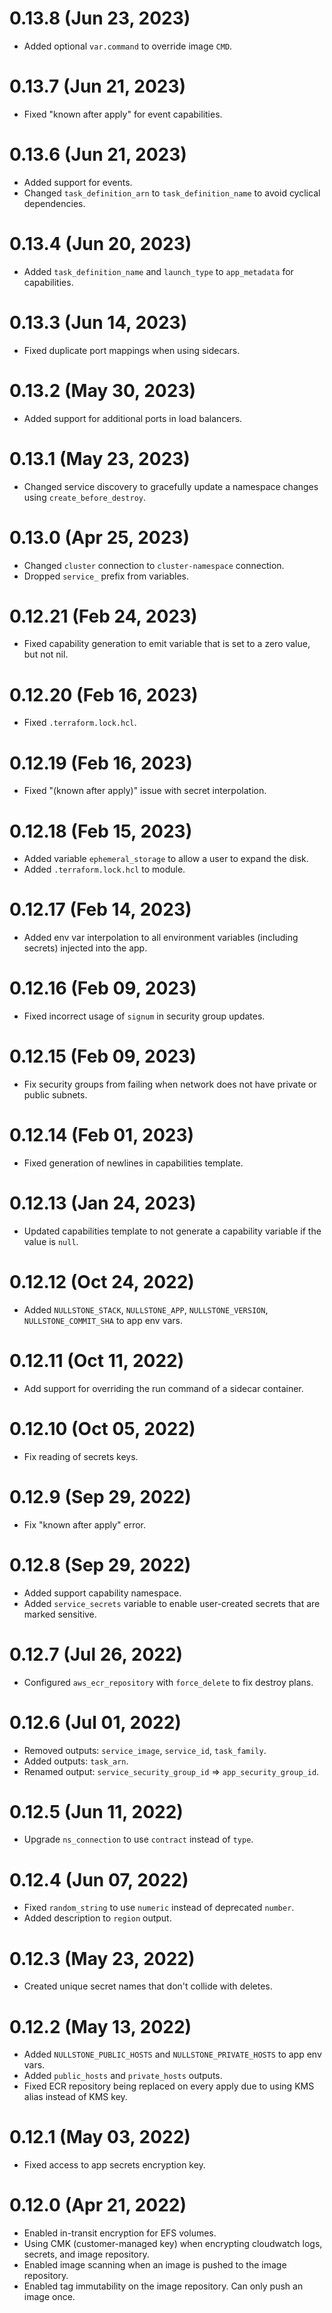 # 0.13.8 (Jun 23, 2023)
* Added optional `var.command` to override image `CMD`.

# 0.13.7 (Jun 21, 2023)
* Fixed "known after apply" for event capabilities.

# 0.13.6 (Jun 21, 2023)
* Added support for events.
* Changed `task_definition_arn` to `task_definition_name` to avoid cyclical dependencies.

# 0.13.4 (Jun 20, 2023)
* Added `task_definition_name` and `launch_type` to `app_metadata` for capabilities.

# 0.13.3 (Jun 14, 2023)
* Fixed duplicate port mappings when using sidecars.

# 0.13.2 (May 30, 2023)
* Added support for additional ports in load balancers.

# 0.13.1 (May 23, 2023)
* Changed service discovery to gracefully update a namespace changes using `create_before_destroy`.

# 0.13.0 (Apr 25, 2023)
* Changed `cluster` connection to `cluster-namespace` connection.
* Dropped `service_` prefix from variables.

# 0.12.21 (Feb 24, 2023)
* Fixed capability generation to emit variable that is set to a zero value, but not nil.

# 0.12.20 (Feb 16, 2023)
* Fixed `.terraform.lock.hcl`.

# 0.12.19 (Feb 16, 2023)
* Fixed "(known after apply)" issue with secret interpolation.

# 0.12.18 (Feb 15, 2023)
* Added variable `ephemeral_storage` to allow a user to expand the disk.
* Added `.terraform.lock.hcl` to module.

# 0.12.17 (Feb 14, 2023)
* Added env var interpolation to all environment variables (including secrets) injected into the app.

# 0.12.16 (Feb 09, 2023)
* Fixed incorrect usage of `signum` in security group updates.

# 0.12.15 (Feb 09, 2023)
* Fix security groups from failing when network does not have private or public subnets.

# 0.12.14 (Feb 01, 2023)
* Fixed generation of newlines in capabilities template.

# 0.12.13 (Jan 24, 2023)
* Updated capabilities template to not generate a capability variable if the value is `null`.

# 0.12.12 (Oct 24, 2022)
* Added `NULLSTONE_STACK`, `NULLSTONE_APP`, `NULLSTONE_VERSION`, `NULLSTONE_COMMIT_SHA` to app env vars.

# 0.12.11 (Oct 11, 2022)
* Add support for overriding the run command of a sidecar container.

# 0.12.10 (Oct 05, 2022)
* Fix reading of secrets keys.

# 0.12.9 (Sep 29, 2022)
* Fix "known after apply" error.

# 0.12.8 (Sep 29, 2022)
* Added support capability namespace.
* Added `service_secrets` variable to enable user-created secrets that are marked sensitive.

# 0.12.7 (Jul 26, 2022)
* Configured `aws_ecr_repository` with `force_delete` to fix destroy plans.

# 0.12.6 (Jul 01, 2022)
* Removed outputs: `service_image`, `service_id`, `task_family`.
* Added outputs: `task_arn`.
* Renamed output: `service_security_group_id` => `app_security_group_id`.

# 0.12.5 (Jun 11, 2022)
* Upgrade `ns_connection` to use `contract` instead of `type`.

# 0.12.4 (Jun 07, 2022)
* Fixed `random_string` to use `numeric` instead of deprecated `number`.
* Added description to `region` output.

# 0.12.3 (May 23, 2022)
* Created unique secret names that don't collide with deletes.

# 0.12.2 (May 13, 2022)
* Added `NULLSTONE_PUBLIC_HOSTS` and `NULLSTONE_PRIVATE_HOSTS` to app env vars.
* Added `public_hosts` and `private_hosts` outputs.
* Fixed ECR repository being replaced on every apply due to using KMS alias instead of KMS key.

# 0.12.1 (May 03, 2022)
* Fixed access to app secrets encryption key.

# 0.12.0 (Apr 21, 2022)
* Enabled in-transit encryption for EFS volumes.
* Using CMK (customer-managed key) when encrypting cloudwatch logs, secrets, and image repository.
* Enabled image scanning when an image is pushed to the image repository.
* Enabled tag immutability on the image repository. Can only push an image once.

